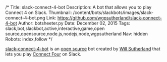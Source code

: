 /*
Title: slack-connect-4-bot
Description: A bot that allows you to play Connect 4 on Slack.
Thumbnail: /content/bots/slackbots/images/slack-connect-4-bot.png
Link: https://github.com/wgpsutherland/slack-connect-4-bot
Author: botsheeter.py
Date: December 02, 2015
Tags: slack,bot,slackbot,active,interactive,game,open source,opensource,node.js,nodejs,node,wgpsutherland
Nav: hidden
Robots: index,follow
*/

[slack-connect-4-bot](https://github.com/wgpsutherland/slack-connect-4-bot) is an [open source](https://github.com/wgpsutherland/slack-connect-4-bot) bot created by [Will Sutherland](https://github.com/wgpsutherland) that lets you play [Connect Four](https://en.wikipedia.org/wiki/Connect_Four) on Slack.
